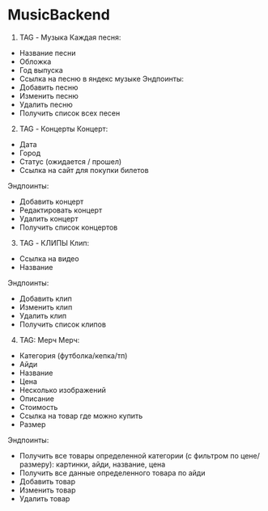# MusicBackend
1) TAG - Музыка
Каждая песня:
- Название песни
- Обложка
- Год выпуска
- Ссылка на песню в яндекс музыке
Эндпоинты:
- Добавить песню
- Изменить песню
- Удалить песню
- Получить список всех песен

2) TAG - Концерты
Концерт:
- Дата
- Город
- Статус (ожидается / прошел)
- Ссылка на сайт для покупки билетов

Эндпоинты:
- Добавить концерт
- Редактировать концерт
- Удалить концерт
- Получить список концертов

3) TAG - КЛИПЫ
Клип:
- Ссылка на видео
- Название

Эндпоинты:
- Добавить клип
- Изменить клип
- Удалить клип
- Получить список клипов

4) TAG: Мерч
Мерч:
- Категория (футболка/кепка/тп)
- Айди
- Название
- Цена
- Несколько изображений
- Описание
- Стоимость
- Ссылка на товар где можно купить
- Размер

Эндпоинты:
- Получить все товары определенной категории (с фильтром по цене/размеру): картинки, айди, название, цена
- Получить все данные определенного товара по айди
- Добавить товар
- Изменить товар
- Удалить товар

